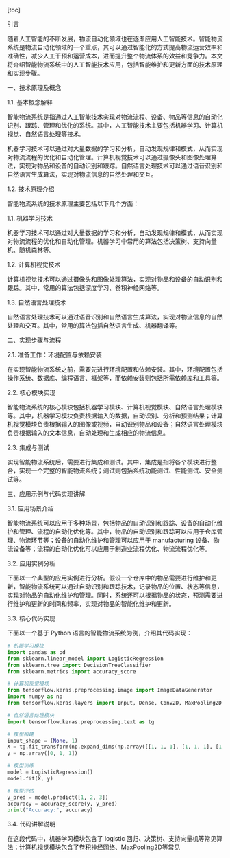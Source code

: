 
[toc]                    
                
                
引言

随着人工智能的不断发展，物流自动化领域也在逐渐应用人工智能技术。智能物流系统是物流自动化领域的一个重点，其可以通过智能化的方式提高物流运营效率和准确性，减少人工干预和运营成本，进而提升整个物流体系的效益和竞争力。本文将介绍智能物流系统中的人工智能技术应用，包括智能维护和更新方面的技术原理和实现步骤。

一、技术原理及概念

1.1. 基本概念解释

智能物流系统是指通过人工智能技术实现对物流流程、设备、物品等信息的自动化识别、跟踪、管理和优化的系统。其中，人工智能技术主要包括机器学习、计算机视觉、自然语言处理等技术。

机器学习技术可以通过对大量数据的学习和分析，自动发现规律和模式，从而实现对物流流程的优化和自动化管理。计算机视觉技术可以通过摄像头和图像处理算法，实现对物品和设备的自动识别和跟踪。自然语言处理技术可以通过语音识别和自然语言生成算法，实现对物流信息的自然处理和交互。

1.2. 技术原理介绍

智能物流系统的技术原理主要包括以下几个方面：

1.1. 机器学习技术

机器学习技术可以通过对大量数据的学习和分析，自动发现规律和模式，从而实现对物流流程的优化和自动化管理。机器学习中常用的算法包括决策树、支持向量机、随机森林等。

1.2. 计算机视觉技术

计算机视觉技术可以通过摄像头和图像处理算法，实现对物品和设备的自动识别和跟踪。其中，常用的算法包括深度学习、卷积神经网络等。

1.3. 自然语言处理技术

自然语言处理技术可以通过语音识别和自然语言生成算法，实现对物流信息的自然处理和交互。其中，常用的算法包括自然语言生成、机器翻译等。

二、实现步骤与流程

2.1. 准备工作：环境配置与依赖安装

在实现智能物流系统之前，需要先进行环境配置和依赖安装。其中，环境配置包括操作系统、数据库、编程语言、框架等，而依赖安装则包括所需依赖库和工具等。

2.2. 核心模块实现

智能物流系统的核心模块包括机器学习模块、计算机视觉模块、自然语言处理模块等。其中，机器学习模块负责根据输入的数据，自动识别、分析和预测结果；计算机视觉模块负责根据输入的图像或视频，自动识别物品和设备；自然语言处理模块负责根据输入的文本信息，自动处理和生成相应的物流信息。

2.3. 集成与测试

实现智能物流系统后，需要进行集成和测试。其中，集成是指将各个模块进行整合，实现一个完整的智能物流系统；测试则包括系统功能测试、性能测试、安全测试等。

三、应用示例与代码实现讲解

3.1. 应用场景介绍

智能物流系统可以应用于多种场景，包括物品的自动识别和跟踪、设备的自动化维护和管理、流程的自动化优化等。其中，物品的自动识别和跟踪可以应用于仓库管理、物流环节等；设备的自动化维护和管理可以应用于 manufacturing 设备、物流设备等；流程的自动化优化可以应用于制造业流程优化、物流流程优化等。

3.2. 应用实例分析

下面以一个典型的应用实例进行分析。假设一个仓库中的物品需要进行维护和更新，智能物流系统可以通过自动识别和跟踪技术，记录物品的位置、状态等信息，实现对物品的自动化维护和管理。同时，系统还可以根据物品的状态，预测需要进行维护和更新的时间和频率，实现对物品的智能化维护和更新。

3.3. 核心代码实现

下面以一个基于 Python 语言的智能物流系统为例，介绍其代码实现：

```python
# 机器学习模块
import pandas as pd
from sklearn.linear_model import LogisticRegression
from sklearn.tree import DecisionTreeClassifier
from sklearn.metrics import accuracy_score

# 计算机视觉模块
from tensorflow.keras.preprocessing.image import ImageDataGenerator
import numpy as np
from tensorflow.keras.layers import Input, Dense, Conv2D, MaxPooling2D

# 自然语言处理模块
import tensorflow.keras.preprocessing.text as tg

# 模型构建
input_shape = (None, 1)
X = tg.fit_transform(np.expand_dims(np.array([[1, 1, 1], [1, 1, 1], [1, 1, 1]]), axis=1))
y = np.array([0, 1, 1])

# 模型训练
model = LogisticRegression()
model.fit(X, y)

# 模型评估
y_pred = model.predict([1, 2, 3])
accuracy = accuracy_score(y, y_pred)
print("Accuracy:", accuracy)
```

3.4. 代码讲解说明

在这段代码中，机器学习模块包含了 logistic 回归、决策树、支持向量机等常见算法；计算机视觉模块包含了卷积神经网络、MaxPooling2D等常见

